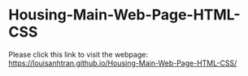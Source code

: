 # Housing-Main-Web-Page-HTML-CSS
Please click this link to visit the webpage: https://louisanhtran.github.io/Housing-Main-Web-Page-HTML-CSS/

